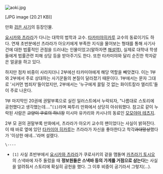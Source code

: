 ![aoki.jpg](//rv.wkcdn.net/http://rigvedawiki.net/r1/pds/uploadfile/aoki.jpg)

[JPG image (20.21 KB)]

만화 [검은 사기](%EA%B2%80%EC%9D%80%20%EC%82%AC%EA%B8%B0.md)의 등장인물.

[요시카와 츠라라](%EC%9A%94%EC%8B%9C%EC%B9%B4%EC%99%80%20%EC%B8%A0%EB%9D%BC%EB%9D%BC.md)가 다니는 대학의 법학과 교수. [타카미야히카루](%ED%83%80%EC%B9%B4%EB%AF%B8%EC%95%BC%20%ED%9E%88%EC%B9%B4%EB%A3%A8.md)
교수의 동료이기도 하다. 연재 초반분에선 츠라라가 아오키에게 부족한 지식을 물어보는 형태를 통해 사기사건에 대한 법률적인 관점을 드러내는
인물이었고(말하자면 [해설역](%ED%95%B4%EC%84%A4%EC%97%AD.md)), 실제로 대학내 학생들에게 법률관련 피해 상담
등을 받아주기도 한다. 또한 타카미야와 달리 순진한 학자같은 얼굴을 하고 있다.

하지만 점차 비중이 사라지더니 2부에선 타카미야에게 해당 역할을 빼앗겼다. 이는 1부와 2부에서 주로 상대하는 사기꾼들의 본질이 달라졌기
때문이다. 1부에서는 문자 그대로 '시커먼 범죄자'들이었지만, 2부에서는 '누구에게 꿇릴 것 없는 화이트칼라 엘리트'들이 주로 나온다.

1부 마지막인 20권에 권말부록으로 실린 일러스트에서 누락되자, "나름대로 스토리에 공헌했다고 생각했는데…."`[1]`라며 짜투리 만화에서
상당히 아쉬워했다. 참고로 같이 누락된 사람은 <del>고양이 쿠로의 하녀장</del> 미시마 유카리와 카시나의 동료인 [모모야마 테츠지](
/wiki/%EB%AA%A8%EB%AA%A8%EC%95%BC%EB%A7%88%20%ED%85%8C%EC%B8%A0%EC%A7%80).

2부 모 권의 권말부록 만화에서, 츠라라가 아오키 교수의 팬이었다는 사실이 밝혀진다. 이 때 바로 옆에 있던 [타카미야 히카루](%ED%83%80%EC%B9%B4%EB%AF%B8%EC%95%BC%20%ED%9E%88%EC%B9%B4%EB%A3%A8.md)는 츠라라가 자신을
좋아한다고 착각<del>과대망상</del>했다가 '이상한 애네…'라며 설렜다.

`\----`

  * `[1]` 사실 초반부에서 [요시카와 츠라라](%EC%9A%94%EC%8B%9C%EC%B9%B4%EC%99%80%20%EC%B8%A0%EB%9D%BC%EB%9D%BC.md)가 쿠로사키의 겉을 맴돌며 [카츠라기 토시오](%EC%B9%B4%EC%B8%A0%EB%9D%BC%EA%B8%B0%20%ED%86%A0%EC%8B%9C%EC%98%A4.md)의 스낵바에 자주 둘렀을 때 **정보원들은 스낵바 등의 가게를 거점으로 삼는다**는 사실을 알려줘서 스토리에 확실히 공헌을 했다. 그 이후 비중이 공기라서 그렇지(…).

